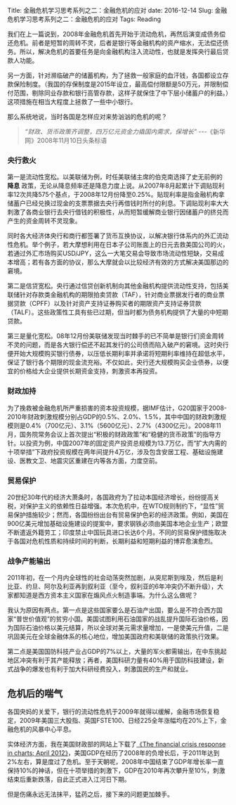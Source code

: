 Title: 金融危机学习思考系列之二：金融危机的应对
date: 2016-12-14
Slug: 金融危机学习思考系列之二：金融危机的应对
Tags: Reading




我们在上一篇说到，2008年金融危机首先开始于流动危机，再然后演变成债务偿还危机。前者是短暂的周转不灵，后者是银行等金融机构的资产缩水，无法偿还债务。所以，解决危机的首要任务是向金融机构注入流动性，也就是发挥央行最后贷款人功能。



另一方面，针对濒临破产的储蓄机构，为了拯救一般家庭的血汗钱，各国都设立存款保险制度。（我国的存保制度是2015年设立，最高偿付限额是50万元，并限制偿付范围，剔除同业存款和银行高管存款，这样子就保住了中下层小储蓄户的利益。）这项措施在相当大程度上拯救了一些中小银行。



那么系统地说，当时各国是怎样应对来势汹汹的危机的呢？



>_“财政、货币政策齐调整，四万亿元资金力撬国内需求，保增长”_ ---《新华网》2008年11月10日头条标语



### 央行救火

第一是流动性宽松。以美联储为例，时任美联储主席的伯克南选择了史无前例的 __降息__ 政策，无论从降息频率还是降息力度上说。从2007年8月起累计下调贴现利率12次共降575个基点，于2008年12月份降至0.25%。贴现利率是指金融机构拿储蓄户已经兑换过现金的支票票据去央行再借钱时所付的利息。下调贴现利率大大刺激了各商业银行去央行借钱的积极性，从而短暂缓解商业银行因储蓄户的挤兑而产生的资金周转不灵现象。



同时各大经济体央行和商行都签署了货币互换协议，以解决银行体系内的外汇流动性危机。举个例子，若大摩想利用在日本子公司账面上的日元去救美国公司的火，若通过外汇市场购买USD/JPY，这么一大笔交易会导致市场流动性短缺，交易成本增高；若有各方面的协议，那么大摩就会以比较经济有效的方式解决美国那边的窘境。



第二是信贷宽松。央行通过信贷创新机制向其他金融机构提供流动性支持，包括美联储针对存款类金融机构的期限拍卖贷款（TAF），针对商业票据发行者的商业票据贷款（CPFF）以及针对资产支持证券购买者的期限资产支持证券贷款（TALF）。这些政策性工具有些已过期，但当时都为债务机构提供了大量的中短期贷款。



第三是量化宽松。08年12月份美联储发现当时棘手的已不简单是银行们资金周转不灵的问题，而是各大银行偿还不起其发行的公司债而陷入破产的窘境。这时央行便开始大规模购买银行债券，以压低长期利率并承诺将短期利率维持在超低水平，保证了银行各个期限的现金流充裕。不仅如此，央行还大规模购买企业债券，以便宜的价格给大企业提供长期资金支持，刺激资本再投资。





### 财政加持



为了挽救被金融危机所严重损害的资本投资规模，据IMF估计，G20国家于2008-2010年财政刺激规模分别占GDP的0.5%、2.0%、1.5%，其中中国的财政刺激规模则是0.4%（700亿元）、3.1%（5600亿元）、2.7%（4300亿元）。2008年11月，国务院常务会议上首次提出“积极的财政政策”和“稳健的货币政策”的指导方针。以投资为例，中国2007年的固定资产投资总规模为13.7万亿，而“扩大内需的十项举措”下政府投资规模在两年间提升4万亿，涉及包含安居工程、基础设施建设、医教文卫、地震灾区重建在内等各方面，力度空前。



### 贸易保护



20世纪30年代的经济大萧条时，各国政府为了拉动本国经济增长，纷纷提高关税，对保护主义的依赖性日益增强。本次危机中，在WTO规则制约下，“显性”贸易保护措施较少；然而，各国纷纷出台有贸易保护色彩的经济政策。例如，美国在900亿美元增加基础设施建设的提案中，要求钢铁必须由美国本地企业生产；欧盟不断遣返外籍劳工；印度禁止中国玩具进口长达6个月。不同的贸易保护措施取决于各国对危机性质和持续时间的判断，长期利益和短期利益的博弈愈演愈烈。



### 战争产能输出



2011年初，在一个月内全球性的社会动荡突然加剧，从突尼斯到埃及，然后是利比亚、约旦、阿尔及利亚再到叙利亚（至今，叙利亚的6年冲突仍不断升级），大家都知道是西方资本主义国家在煽风点火制造事端。为什么这么做呢？



我认为原因有两点。第一点是这些国家要么是石油产出国，要么是不符合西方国家“普世价值观”的贫穷小国。美国试图利用石油国家的战乱提升国际石油价格，因为国际石油价格以美元结算，所以全球对美元需求量增加，一是使美元升值，二是巩固美元在全球金融体系的核心地位，增加美国政府和美联储的政策执行效果。



第二点是美国国防科技产业占GDP的7%以上，大量的军火都需输出，在中东挑起地区冲突有利于其产能释放；再者，美国科研力量有40%用于国防科技建设，新式战争的爆发也有利于加大科研经费投入，刺激国民的生产和就业。





## 危机后的喘气



各国央妈的关爱下，银行的流动性危机于2009年就得以缓解，金融市场恢复稳定，2009年美国三大股指、英国FSTE100、日经225全年涨幅均在20%上下，金融危机的风暴中心平息。



实体经济方面，我在美国财政部的网站上下载了[《The financial crisis response in charts; April 2012》](https://www.treasury.gov/resource-center/data-chart-center/Documents/20120413_FinancialCrisisResponse.pdf)，美国GDP在经历了2008年的负增长后，于2011年达到2%左右，算是度过了危机。至于天朝呢，2008年中国结束了GDP年增长率一直保持10%的神话，但在十项举措的刺激下，GDP在2010年再次攀升至10%，刺激结束后重新跌落，自此正式进入江河日下期。



但是伤痛永远无法抹平，猛药之后，接下来的问题更加棘手。























